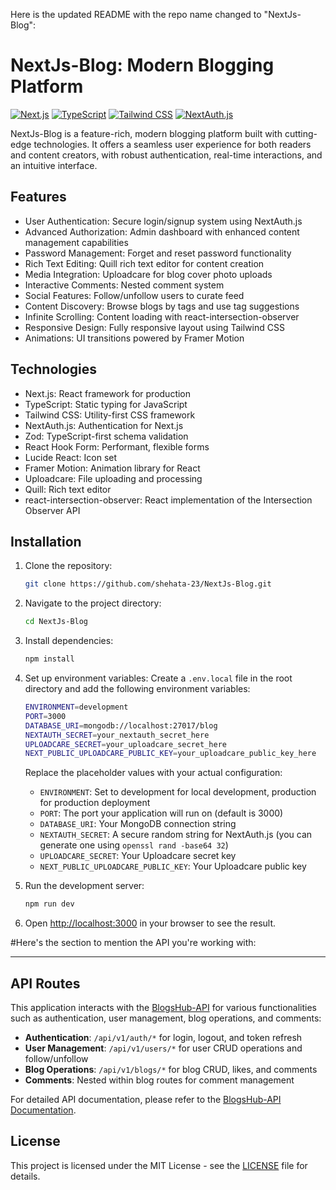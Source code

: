 Here is the updated README with the repo name changed to "NextJs-Blog":

# NextJs-Blog: Modern Blogging Platform

[![Next.js](https://img.shields.io/badge/Next.js-000000?style=for-the-badge&logo=next.js&logoColor=white)](https://nextjs.org/)
[![TypeScript](https://img.shields.io/badge/TypeScript-007ACC?style=for-the-badge&logo=typescript&logoColor=white)](https://www.typescriptlang.org/)
[![Tailwind CSS](https://img.shields.io/badge/Tailwind_CSS-38B2AC?style=for-the-badge&logo=tailwind-css&logoColor=white)](https://tailwindcss.com/)
[![NextAuth.js](https://img.shields.io/badge/NextAuth.js-000000?style=for-the-badge&logo=next.js&logoColor=white)](https://next-auth.js.org/)

NextJs-Blog is a feature-rich, modern blogging platform built with cutting-edge technologies. It offers a seamless user experience for both readers and content creators, with robust authentication, real-time interactions, and an intuitive interface.

## Features

- User Authentication: Secure login/signup system using NextAuth.js
- Advanced Authorization: Admin dashboard with enhanced content management capabilities
- Password Management: Forget and reset password functionality
- Rich Text Editing: Quill rich text editor for content creation
- Media Integration: Uploadcare for blog cover photo uploads
- Interactive Comments: Nested comment system
- Social Features: Follow/unfollow users to curate feed
- Content Discovery: Browse blogs by tags and use tag suggestions
- Infinite Scrolling: Content loading with react-intersection-observer
- Responsive Design: Fully responsive layout using Tailwind CSS
- Animations: UI transitions powered by Framer Motion

## Technologies

- Next.js: React framework for production
- TypeScript: Static typing for JavaScript
- Tailwind CSS: Utility-first CSS framework
- NextAuth.js: Authentication for Next.js
- Zod: TypeScript-first schema validation
- React Hook Form: Performant, flexible forms
- Lucide React: Icon set
- Framer Motion: Animation library for React
- Uploadcare: File uploading and processing
- Quill: Rich text editor
- react-intersection-observer: React implementation of the Intersection Observer API

## Installation

1. Clone the repository:
   
   ```bash
   git clone https://github.com/shehata-23/NextJs-Blog.git
   ```

2. Navigate to the project directory:
   
   ```bash
   cd NextJs-Blog
   ```

3. Install dependencies:
   
   ```bash
   npm install
   ```

4. Set up environment variables:
   Create a `.env.local` file in the root directory and add the following environment variables:

   ```bash
   ENVIRONMENT=development
   PORT=3000
   DATABASE_URI=mongodb://localhost:27017/blog
   NEXTAUTH_SECRET=your_nextauth_secret_here
   UPLOADCARE_SECRET=your_uploadcare_secret_here
   NEXT_PUBLIC_UPLOADCARE_PUBLIC_KEY=your_uploadcare_public_key_here
   ```

   Replace the placeholder values with your actual configuration:
   - `ENVIRONMENT`: Set to development for local development, production for production deployment
   - `PORT`: The port your application will run on (default is 3000)
   - `DATABASE_URI`: Your MongoDB connection string
   - `NEXTAUTH_SECRET`: A secure random string for NextAuth.js (you can generate one using `openssl rand -base64 32`)
   - `UPLOADCARE_SECRET`: Your Uploadcare secret key
   - `NEXT_PUBLIC_UPLOADCARE_PUBLIC_KEY`: Your Uploadcare public key

5. Run the development server:
   
   ```bash
   npm run dev
   ```

6. Open [http://localhost:3000](http://localhost:3000) in your browser to see the result.

#Here's the section to mention the API you're working with:

---

## API Routes

This application interacts with the [BlogsHub-API](https://github.com/JooZef315/BlogsHub-API?tab=readme-ov-file#authentication) for various functionalities such as authentication, user management, blog operations, and comments:

- **Authentication**: `/api/v1/auth/*` for login, logout, and token refresh
- **User Management**: `/api/v1/users/*` for user CRUD operations and follow/unfollow
- **Blog Operations**: `/api/v1/blogs/*` for blog CRUD, likes, and comments
- **Comments**: Nested within blog routes for comment management

For detailed API documentation, please refer to the [BlogsHub-API Documentation](https://github.com/JooZef315/BlogsHub-API?tab=readme-ov-file#authentication).


## License

This project is licensed under the MIT License - see the [LICENSE](LICENSE) file for details.



